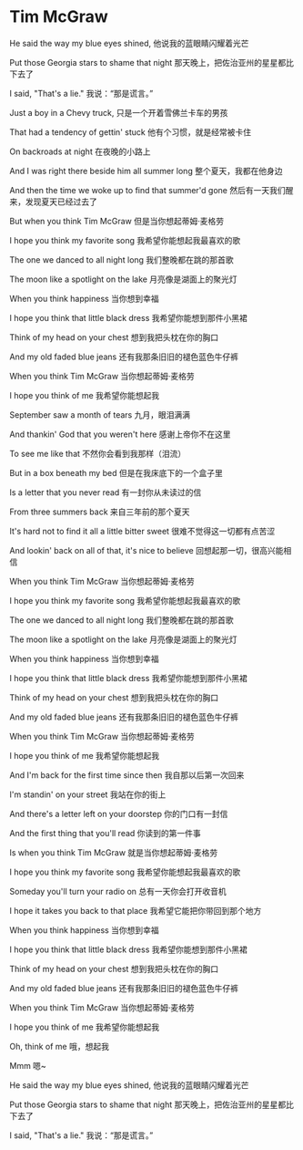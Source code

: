 # Tim McGraw

He said the way my blue eyes shined, 他说我的蓝眼睛闪耀着光芒

Put those Georgia stars to shame that night 那天晚上，把佐治亚州的星星都比下去了

I said, "That's a lie." 我说：“那是谎言。”

Just a boy in a Chevy truck, 只是一个开着雪佛兰卡车的男孩

That had a tendency of gettin' stuck 他有个习惯，就是经常被卡住

On backroads at night 在夜晚的小路上

And I was right there beside him all summer long 整个夏天，我都在他身边

And then the time we woke up to find that summer'd gone 然后有一天我们醒来，发现夏天已经过去了

But when you think Tim McGraw 但是当你想起蒂姆·麦格劳

I hope you think my favorite song 我希望你能想起我最喜欢的歌

The one we danced to all night long 我们整晚都在跳的那首歌

The moon like a spotlight on the lake 月亮像是湖面上的聚光灯

When you think happiness 当你想到幸福

I hope you think that little black dress 我希望你能想到那件小黑裙

Think of my head on your chest 想到我把头枕在你的胸口

And my old faded blue jeans 还有我那条旧旧的褪色蓝色牛仔裤

When you think Tim McGraw 当你想起蒂姆·麦格劳

I hope you think of me 我希望你能想起我

September saw a month of tears 九月，眼泪满满

And thankin' God that you weren't here 感谢上帝你不在这里

To see me like that 不然你会看到我那样（泪流）

But in a box beneath my bed 但是在我床底下的一个盒子里

Is a letter that you never read 有一封你从未读过的信

From three summers back 来自三年前的那个夏天

It's hard not to find it all a little bitter sweet 很难不觉得这一切都有点苦涩

And lookin' back on all of that, it's nice to believe 回想起那一切，很高兴能相信

When you think Tim McGraw 当你想起蒂姆·麦格劳

I hope you think my favorite song 我希望你能想起我最喜欢的歌

The one we danced to all night long 我们整晚都在跳的那首歌

The moon like a spotlight on the lake 月亮像是湖面上的聚光灯

When you think happiness 当你想到幸福

I hope you think that little black dress 我希望你能想到那件小黑裙

Think of my head on your chest 想到我把头枕在你的胸口

And my old faded blue jeans 还有我那条旧旧的褪色蓝色牛仔裤

When you think Tim McGraw 当你想起蒂姆·麦格劳

I hope you think of me 我希望你能想起我

And I'm back for the first time since then 我自那以后第一次回来

I'm standin' on your street 我站在你的街上

And there's a letter left on your doorstep 你的门口有一封信

And the first thing that you'll read 你读到的第一件事

Is when you think Tim McGraw 就是当你想起蒂姆·麦格劳

I hope you think my favorite song 我希望你能想起我最喜欢的歌

Someday you'll turn your radio on 总有一天你会打开收音机

I hope it takes you back to that place 我希望它能把你带回到那个地方

When you think happiness 当你想到幸福

I hope you think that little black dress 我希望你能想到那件小黑裙

Think of my head on your chest 想到我把头枕在你的胸口

And my old faded blue jeans 还有我那条旧旧的褪色蓝色牛仔裤

When you think Tim McGraw 当你想起蒂姆·麦格劳

I hope you think of me 我希望你能想起我

Oh, think of me 哦，想起我

Mmm 嗯~

He said the way my blue eyes shined, 他说我的蓝眼睛闪耀着光芒

Put those Georgia stars to shame that night 那天晚上，把佐治亚州的星星都比下去了

I said, "That's a lie." 我说：“那是谎言。”

